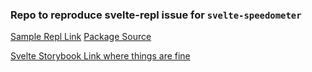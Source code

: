 ### Repo to reproduce svelte-repl issue for `svelte-speedometer`

[Sample Repl Link](https://svelte.dev/repl/cf869c9ab9f9431195222ba6cea10b59?version=3.20.1)
[Package Source](https://github.com/palerdot/svelte-speedometer)


[Svelte Storybook Link where things are fine](https://palerdot.in/svelte-speedometer)